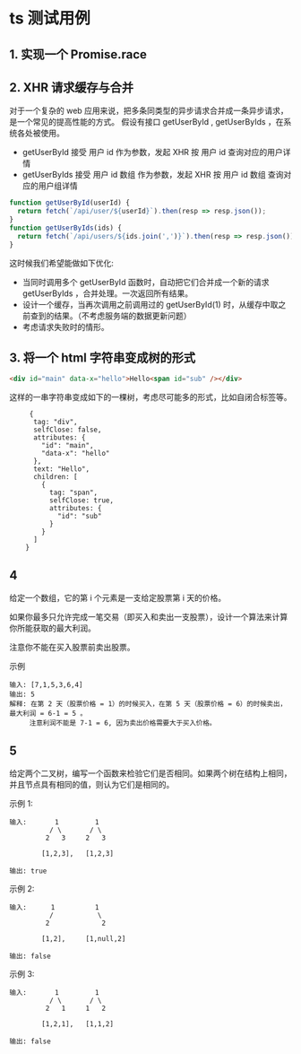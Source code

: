 # ts 测试用例

## 1. 实现一个 Promise.race

## 2. XHR 请求缓存与合并

对于一个复杂的 web 应用来说，把多条同类型的异步请求合并成一条异步请求，是一个常见的提高性能的方式。
假设有接口 getUserById , getUserByIds ，在系统各处被使用。

- getUserById 接受 用户 id 作为参数，发起 XHR 按 用户 id 查询对应的用户详情
- getUserByIds 接受 用户 id 数组 作为参数，发起 XHR 按 用户 id 数组 查询对应的用户组详情

```js
function getUserById(userId) {
  return fetch(`/api/user/${userId}`).then(resp => resp.json());
}
function getUserByIds(ids) {
  return fetch(`/api/users/${ids.join(',')}`).then(resp => resp.json());
}
```

这时候我们希望能做如下优化:

- 当同时调用多个 getUserById 函数时，自动把它们合并成一个新的请求 getUserByIds ，合并处理。一次返回所有结果。
- 设计一个缓存，当再次调用之前调用过的 getUserById(1) 时，从缓存中取之前查到的结果。（不考虑服务端的数据更新问题）
- 考虑请求失败时的情形。

## 3. 将一个 html 字符串变成树的形式

```html
<div id="main" data-x="hello">Hello<span id="sub" /></div>
```

这样的一串字符串变成如下的一棵树，考虑尽可能多的形式，比如自闭合标签等。

```
     {
      tag: "div",
      selfClose: false,
      attributes: {
        "id": "main",
        "data-x": "hello"
      },
      text: "Hello",
      children: [
        {
          tag: "span",
          selfClose: true,
          attributes: {
            "id": "sub"
          }
        }
      ]
    }
```

## 4

给定一个数组，它的第 i 个元素是一支给定股票第 i 天的价格。

如果你最多只允许完成一笔交易（即买入和卖出一支股票），设计一个算法来计算你所能获取的最大利润。

注意你不能在买入股票前卖出股票。

示例

```
输入: [7,1,5,3,6,4]
输出: 5
解释: 在第 2 天（股票价格 = 1）的时候买入，在第 5 天（股票价格 = 6）的时候卖出，最大利润 = 6-1 = 5 。
     注意利润不能是 7-1 = 6, 因为卖出价格需要大于买入价格。
```

## 5

给定两个二叉树，编写一个函数来检验它们是否相同。如果两个树在结构上相同，并且节点具有相同的值，则认为它们是相同的。

示例 1:

```
输入:       1         1
          / \       / \
         2   3     2   3

        [1,2,3],   [1,2,3]

输出: true
```

示例 2:

```
输入:      1          1
          /           \
         2             2

        [1,2],     [1,null,2]

输出: false
```

示例 3:

```
输入:       1         1
          / \       / \
         2   1     1   2

        [1,2,1],   [1,1,2]

输出: false
```
